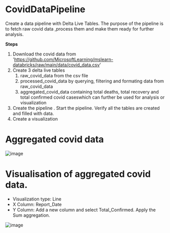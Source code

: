 # CovidDataPipeline
Create a data pipeline with Delta Live Tables.
The purpose of the pipeline is to fetch raw covid data ,process them and make them ready for further analysis.

**Steps**
1. Download the covid data from 'https://github.com/MicrosoftLearning/mslearn-databricks/raw/main/data/covid_data.csv'
2. Create 3 delta live tables
   1. raw_covid_data from the csv file
   2. processed_covid_data by querying, filtering and formating data from raw_covid_data
   3. aggregated_covid_data containing total deaths, total recovery and total confirmed covid caseswhich can further be used for analysis or visualization
3. Create the pipeline . Start the pipeline. Verify all the tables are created and filled with data.
4. Create a visualization


# Aggregated covid data

![image](https://github.com/user-attachments/assets/3fc8a3fc-11ba-4b8b-b26a-8f9d742510d5)


# Visualisation of aggregated covid data.

- Visualization type: Line
- X Column: Report_Date
- Y Column: Add a new column and select Total_Confirmed. Apply the Sum aggregation.

![image](https://github.com/user-attachments/assets/5ae5b4a2-bdab-4691-ad1a-61223930ce1c)
